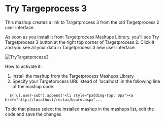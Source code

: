 Try Targeprocess 3
==================

This mashup creates a link to Targetprocess 3 from the old Targetprocess 2 user interface. 

As soon as you install it from Targetprocess Mashups Library, you'll see Try Targetprocess 3 button at the right top corner of Targetprocess 2. Click it and you see all your data in Targetprocess 3 new user interface.

![TryTargetprocess3](https://github.com/TargetProcess/TP3MashupSandbox/raw/master/Try%20Targetprocess%203/TryTargetprocess3.png)



How to activate it:

1. Install the mashup from the Targetprocess Mashups Library
2. Specify your Targetprocess URL istead of 'localhost' in the following line of the mashup code:

```
  $('ul.user-sub').append('<li style="padding-top: 0px"><a href="http://localhost/restui/board.aspx"...
```

To do that please select the installed mashup in the mashups list, edit the code and save the changes.
